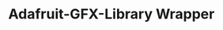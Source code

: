 Adafruit-GFX-Library Wrapper
===============================================================================
